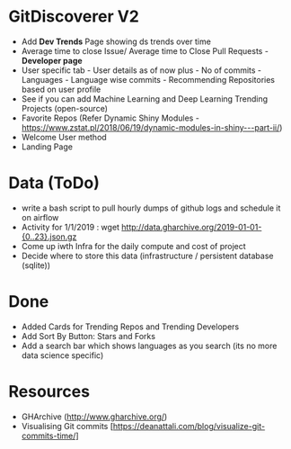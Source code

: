 # GitDiscoverer V2

- Add **Dev Trends** Page showing ds trends over time
- Average time to close Issue/ Average time to Close Pull Requests - **Developer page**
- User specific tab - User details as of now plus - No of commits - Languages - Language wise commits - Recommending Repositories based on user profile
- See if you can add Machine Learning and Deep Learning Trending Projects (open-source) 
- Favorite Repos (Refer Dynamic Shiny Modules - https://www.zstat.pl/2018/06/19/dynamic-modules-in-shiny---part-ii/)
- Welcome User method
- Landing Page

# Data (ToDo)

- write a bash script to pull hourly dumps of github logs and schedule it on airflow
- Activity for 1/1/2019 : wget http://data.gharchive.org/2019-01-01-{0..23}.json.gz
- Come up iwth Infra for the daily compute and cost of project
- Decide where to store this data (infrastructure / persistent database (sqlite))

# Done

- Added Cards for Trending Repos and Trending Developers
- Add Sort By Button: Stars and Forks
- Add a search bar which shows languages as you search (its no more data science specific)


# Resources

- GHArchive (http://www.gharchive.org/)
- Visualising Git commits [https://deanattali.com/blog/visualize-git-commits-time/]
